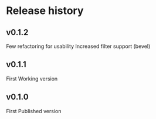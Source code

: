 # Release history

## v0.1.2

Few refactoring for usability
Increased filter support (bevel)

## v0.1.1

First Working version

## v0.1.0

First Published version
